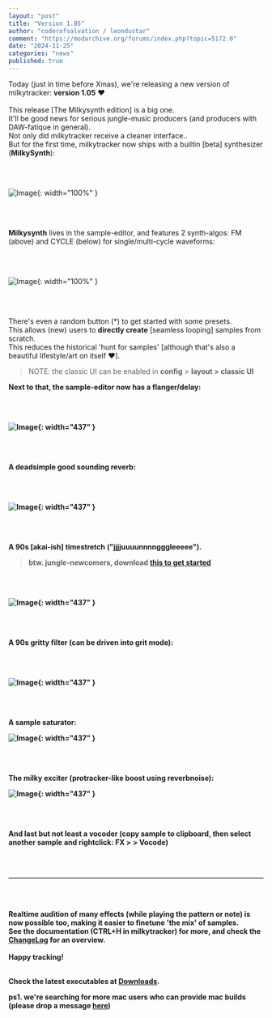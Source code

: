 ```yaml
---
layout: "post"
title: "Version 1.05"
author: "coderofsalvation / leondustar"
comment: "https://modarchive.org/forums/index.php?topic=5172.0"
date: "2024-11-25"
categories: "news"
published: true
---
```


<style>
{% include nofloat-image.css %}
</style>

Today (just in time before Xmas), we're releasing a new version of milkytracker: <b>version 1.05</b> ♥
<br><br>
This release [The Milkysynth edition] is a big one.<br>
It'll be good news for serious jungle-music producers (and producers with DAW-fatique in general).<br>
Not only did milkytracker receive a cleaner interface..<br>
But for the first time, milkytracker now ships with a builtin [beta] synthesizer (<b>MilkySynth</b>):

<br><br>

![Image](https://i.imgur.com/v7TZQwQ.png){: width="100%" }

<br><br>

<b>Milkysynth</b> lives in the sample-editor, and features 2 synth-algos: FM (above) and CYCLE (below) for single/multi-cycle waveforms:

<br><br>

![Image](https://i.imgur.com/Z3vtgp4.png){: width="100%" }

<br><br>

There's even a random button (*) to get started with some presets.<br>
This allows (new) users to <b>directly create</b> [seamless looping] samples from scratch.<br>
This reduces the historical 'hunt for samples' [although that's also a beautiful lifestyle/art on itself ♥].

> NOTE: the classic UI can be enabled in <b>config</b> &gt; <b>layout<b> &gt; <b>classic UI</b>

Next to that, the sample-editor now has a <b>flanger/delay</b>:

<br><br>

![Image](https://i.imgur.com/vfAVdnY.png){: width="437" }

<br><br>

A deadsimple good sounding <b>reverb</b>:

<br><br>

![Image](https://i.imgur.com/fvCMkmW.png){: width="437" }

<br><br>

A 90s [akai-ish] <b>timestretch</b>  ("jjjjuuuunnnngggleeeee").<br>

> btw. jungle-newcomers, download [this to get started](https://soundpacks.com/free-sound-packs/junglejungle-1989-1999-sample-pack)

<br><br>

![Image](https://i.imgur.com/SNzwA1n.png){: width="437" }

<br><br>

A 90s <b>gritty filter</b> (can be driven into grit mode):

<br><br>

![Image](https://i.imgur.com/3vCcRAX.png){: width="437" }

<br><br>

A sample <b>saturator</b>:

![Image](https://i.imgur.com/0Kfcueb.png){: width="437" }

<br><br>

The milky <b>exciter</b> (protracker-like boost using reverbnoise):

![Image](https://i.imgur.com/SZSfLEk.png){: width="437" }

<br><br>

And last but not least a <b>vocoder</b> (copy sample to clipboard, then select another sample and rightclick: FX &gt; > Vocode)

<br><br>

<hr>

<br><br>

Realtime audition of many effects (while playing the pattern or note) is now possible too, making it easier to finetune 'the mix' of samples.
<br>
See the documentation (CTRL+H in milkytracker) for more, and check the [ChangeLog](https://github.com/milkytracker/MilkyTracker/blob/master/ChangeLog.md) for an overview.
<br><br>
Happy tracking!<br>
<br>

Check the latest <b>executables</b> at [Downloads](/downloads).

ps1. we're searching for more mac users who can provide mac builds (please drop a message [here](https://github.com/milkytracker/MilkyTracker/issues/341))


[gitrel]: https://github.com/milkytracker/MilkyTracker/releases/tag/v1.05.00
[amigaports]: https://github.com/AmigaPorts/MilkyTracker
